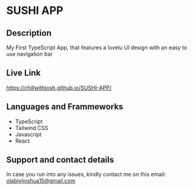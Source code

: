 # SUSHI APP

## Description
My First TypeScript App, that features a lovelu UI design with an easy to use navigation bar

## Live Link
https://chillwithjosh.github.io/SUSHI-APP/

## Languages and Frammeworks
* TypeScript
* Tailwind CSS
* Javascript
* React

## Support and contact details
In case you run into any issues, kindly contact me on this email: olabiyijoshua15@gmail.com


